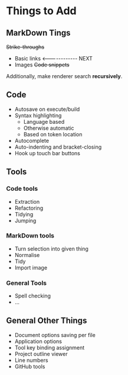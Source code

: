 # Things to Add

## MarkDown Tings

~~Strike-throughs~~
* Basic links    <------------ NEXT
* Images
~~Code snippets~~

Additionally, make renderer search **recursively**.

## Code

* Autosave on execute/build
* Syntax highlighting
	* Language based
	* Otherwise automatic
	* Based on token location
* Autocomplete
* Auto-indenting and bracket-closing
* Hook up touch bar buttons

## Tools

### Code tools
* Extraction
* Refactoring
* Tidying
* Jumping

### MarkDown tools
* Turn selection into given thing
* Normalise
* Tidy
* Import image

### General Tools
* Spell checking
* ...

## General Other Things

* Document options saving per file
* Application options
* Tool key binding assignment
* Project outline viewer
* Line numbers
* GitHub tools
